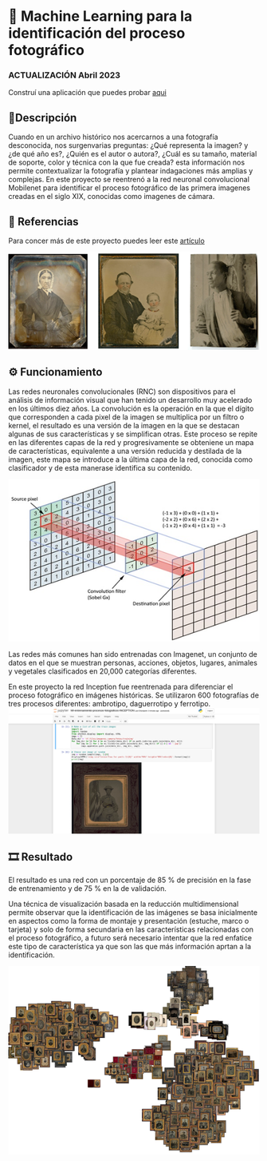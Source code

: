 # 🤖 Machine Learning para la identificación del proceso fotográfico

### ACTUALIZACIÓN Abril 2023
Construí una aplicación que puedes probar [aqui](https://rexsimiloluwa.medium.com/building-a-plant-disease-classification-web-app-in-keras-and-tensorflow-js-d435829213fa)

## 📝Descripción

Cuando en un archivo histórico nos acercarnos a una fotografía desconocida, nos surgenvarias preguntas: ¿Qué representa la imagen? y ¿de qué año es?, ¿Quién es el autor o autora?, ¿Cuál es su tamaño, material de soporte, color y técnica con la que fue creada? esta información nos permite contextualizar la fotografía y plantear indagaciones más amplias y complejas. En este proyecto se reentrenó a la red neuronal convolucional Mobilenet para identificar el proceso fotográfico de las primera imagenes creadas en el siglo XIX, conocidas como imagenes de cámara.

## 🔗 Referencias
Para concer más de este proyecto puedes leer este [artículo](https://www.academia.edu/92501941/Identificación_de_procesos_fotográficos_mediante_técnicas_de_aprendizaje_de_máquina)

![Tipologías fotograficas](imagenes/tipologias.jpg)

## ⚙️ Funcionamiento
Las redes neuronales convolucionales (RNC) son dispositivos para el análisis de información visual que han tenido un desarrollo muy acelerado en los últimos diez años. La convolución es la operación en la que el dígito que corresponden a cada pixel de la imagen se multiplica por un filtro o kernel, el resultado es una versión de la imagen en la que se destacan algunas de sus características y se simplifican otras. Este proceso se repite en las diferentes capas de la red y progresivamente se obteniene un mapa de características, equivalente a una versión reducida y destilada de la imagen, este mapa se introduce a la última capa de la red, conocida como clasificador y de esta manerase identifica su contenido.

![convolución](imagenes/convolucion.jpg)

Las redes más comunes han sido entrenadas con Imagenet, un conjunto de datos en el que se muestran personas, acciones, objetos, lugares, animales y vegetales clasificados en 20,000 categorías diferentes.

En este proyecto la red Inception fue reentrenada para diferenciar el proceso fotográfico en imágenes históricas. Se utilizaron 600 fotografías de tres procesos diferentes: ambrotipo, daguerrotipo y ferrotipo.
![cuaderno](imagenes/cuaderno.png)

 ## 🎞️ Resultado 
 El resultado es una red con un porcentaje de 85 % de precisión en la fase de entrenamiento y de 75 % en la de validación.

Una técnica de visualización basada en la reducción multidimensional permite observar que la identificación de las imágenes se basa inicialmente en aspectos como la forma de montaje y presentación (estuche, marco o tarjeta) y solo de forma secundaria en las características relacionadas con el proceso fotográfico, a futuro será necesario intentar que la red enfatice este tipo de característica ya que son las que más información aprtan a la identificación.

![mapa](imagenes/mapa.png)
